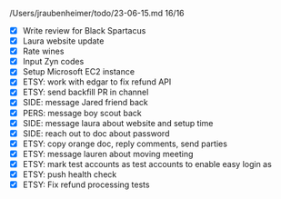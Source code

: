 /Users/jraubenheimer/todo/23-06-15.md
16/16
- [x] Write review for Black Spartacus
- [x] Laura website update
- [x] Rate wines 
- [x] Input Zyn codes
- [x] Setup Microsoft EC2 instance
- [x] ETSY: work with edgar to fix refund API
- [x] ETSY: send backfill PR in channel
- [x] SIDE: message Jared friend back
- [x] PERS: message boy scout back
- [x] SIDE: message laura about website and setup time
- [x] SIDE: reach out to doc about password
- [x] ETSY: copy orange doc, reply comments, send parties
- [x] ETSY: message lauren about moving meeting
- [x] ETSY: mark test accounts as test accounts to enable easy login as
- [x] ETSY: push health check
- [x] ETSY: Fix refund processing tests
